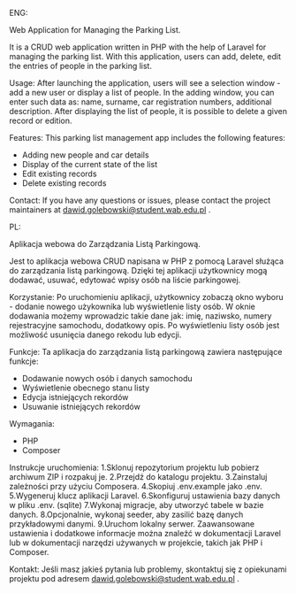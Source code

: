 ENG:

Web Application for Managing the Parking List.

It is a CRUD web application written in PHP with the help of Laravel for managing the parking list. 
With this application, users can add, delete, edit the entries of people in the parking list.

Usage: After launching the application, users will see a selection window - add a new user or display a list of people.
In the adding window, you can enter such data as: name, surname, car registration numbers, additional description.
After displaying the list of people, it is possible to delete a given record or edition.

Features: This parking list management app includes the following features:

- Adding new people and car details
- Display of the current state of the list
- Edit existing records
- Delete existing records

Contact: If you have any questions or issues, please contact the project maintainers at dawid.golebowski@student.wab.edu.pl .

PL:

Aplikacja webowa do Zarządzania Listą Parkingową.

Jest to aplikacja webowa CRUD napisana w PHP z pomocą Laravel służąca do zarządzania listą parkingową. 
Dzięki tej aplikacji użytkownicy mogą dodawać, usuwać, edytować wpisy osób na liście parkingowej.

Korzystanie: Po uruchomieniu aplikacji, użytkownicy zobaczą okno wyboru - dodanie nowego użykownika lub wyświetlenie listy osób. 
W oknie dodawania możemy wprowadzic takie dane jak: imię, naziwsko, numery rejestracyjne samochodu, dodatkowy opis. 
Po wyświetleniu listy osób jest możliwość usunięcia danego rekodu lub edycji.

Funkcje: Ta aplikacja do zarządzania listą parkingową zawiera następujące funkcje:

- Dodawanie nowych osób i danych samochodu
- Wyświetlenie obecnego stanu listy
- Edycja istniejących rekordów
- Usuwanie istniejących rekordów

Wymagania:
- PHP
- Composer

Instrukcje uruchomienia:
1.Sklonuj repozytorium projektu lub pobierz archiwum ZIP i rozpakuj je.
2.Przejdź do katalogu projektu.
3.Zainstaluj zależności przy użyciu Composera.
4.Skopiuj .env.example jako .env.
5.Wygeneruj klucz aplikacji Laravel.
6.Skonfiguruj ustawienia bazy danych w pliku .env. (sqlite)
7.Wykonaj migracje, aby utworzyć tabele w bazie danych.
8.Opcjonalnie, wykonaj seeder, aby zasilić bazę danych przykładowymi danymi.
9.Uruchom lokalny serwer.
Zaawansowane ustawienia i dodatkowe informacje można znaleźć w dokumentacji Laravel lub w dokumentacji narzędzi używanych w projekcie, takich jak PHP i Composer.

Kontakt: Jeśli masz jakieś pytania lub problemy, skontaktuj się z opiekunami projektu pod adresem dawid.golebowski@student.wab.edu.pl .
